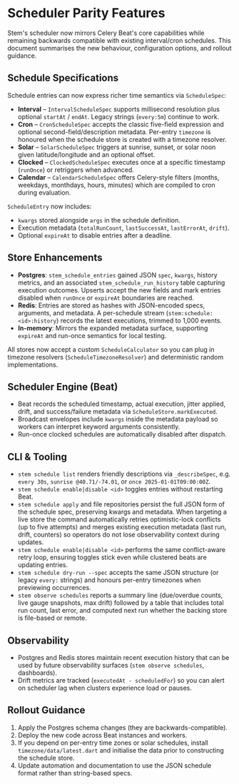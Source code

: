 # Scheduler Parity Features

Stem's scheduler now mirrors Celery Beat's core capabilities while remaining
backwards compatible with existing interval/cron schedules. This document
summarises the new behaviour, configuration options, and rollout guidance.

## Schedule Specifications

Schedule entries can now express richer time semantics via `ScheduleSpec`:

- **Interval** – `IntervalScheduleSpec` supports millisecond resolution plus
  optional `startAt` / `endAt`. Legacy strings (`every:5m`) continue to work.
- **Cron** – `CronScheduleSpec` accepts the classic five-field expression and
  optional second-field/description metadata. Per-entry `timezone` is honoured
  when the schedule store is created with a timezone resolver.
- **Solar** – `SolarScheduleSpec` triggers at sunrise, sunset, or solar noon
  given latitude/longitude and an optional offset.
- **Clocked** – `ClockedScheduleSpec` executes once at a specific timestamp
  (`runOnce`) or retriggers when advanced.
- **Calendar** – `CalendarScheduleSpec` offers Celery-style filters (months,
  weekdays, monthdays, hours, minutes) which are compiled to cron during
  evaluation.

`ScheduleEntry` now includes:

- `kwargs` stored alongside `args` in the schedule definition.
- Execution metadata (`totalRunCount`, `lastSuccessAt`, `lastErrorAt`, `drift`).
- Optional `expireAt` to disable entries after a deadline.

## Store Enhancements

- **Postgres**: `stem_schedule_entries` gained JSON `spec`, `kwargs`, history
  metrics, and an associated `stem_schedule_run_history` table capturing
  execution outcomes. Upserts accept the new fields and mark entries disabled
  when `runOnce` or `expireAt` boundaries are reached.
- **Redis**: Entries are stored as hashes with JSON-encoded specs, arguments,
  and metadata. A per-schedule stream (`stem:schedule:<id>:history`) records the
  latest executions, trimmed to 1,000 events.
- **In-memory**: Mirrors the expanded metadata surface, supporting `expireAt`
  and run-once semantics for local testing.

All stores now accept a custom `ScheduleCalculator` so you can plug in timezone
resolvers (`ScheduleTimezoneResolver`) and deterministic random implementations.

## Scheduler Engine (Beat)

- Beat records the scheduled timestamp, actual execution, jitter applied, drift,
  and success/failure metadata via `ScheduleStore.markExecuted`.
- Broadcast envelopes include `kwargs` inside the metadata payload so workers
  can interpret keyword arguments consistently.
- Run-once clocked schedules are automatically disabled after dispatch.

## CLI & Tooling

- `stem schedule list` renders friendly descriptions via `_describeSpec`, e.g.
  `every 30s`, `sunrise @40.71/-74.01`, or `once 2025-01-01T09:00:00Z`.
- `stem schedule enable|disable <id>` toggles entries without restarting Beat.
- `stem schedule apply` and file repositories persist the full JSON form of the
  schedule spec, preserving kwargs and metadata. When targeting a live store the
  command automatically retries optimistic-lock conflicts (up to five attempts)
  and merges existing execution metadata (last run, drift, counters) so
  operators do not lose observability context during updates.
- `stem schedule enable|disable <id>` performs the same conflict-aware retry
  loop, ensuring toggles stick even while clustered beats are updating entries.
- `stem schedule dry-run --spec` accepts the same JSON structure (or legacy
  `every:` strings) and honours per-entry timezones when previewing occurrences.
- `stem observe schedules` reports a summary line (due/overdue counts, live
  gauge snapshots, max drift) followed by a table that includes total run count,
  last error, and computed next run whether the backing store is file-based or
  remote.

## Observability

- Postgres and Redis stores maintain recent execution history that can be used
  by future observability surfaces (`stem observe schedules`, dashboards).
- Drift metrics are tracked (`executedAt - scheduledFor`) so you can alert on
  scheduler lag when clusters experience load or pauses.

## Rollout Guidance

1. Apply the Postgres schema changes (they are backwards-compatible).
2. Deploy the new code across Beat instances and workers.
3. If you depend on per-entry time zones or solar schedules, install
   `timezone/data/latest.dart` and initialise the data prior to constructing the
   schedule store.
4. Update automation and documentation to use the JSON schedule format rather
   than string-based specs.
